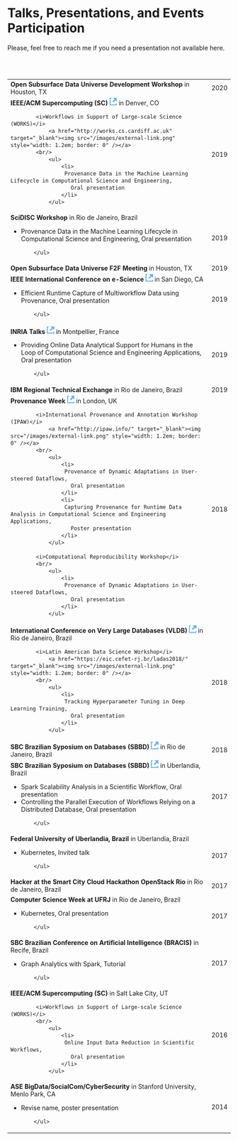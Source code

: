 # Talks, Presentations, and Events Participation


Please, feel free to reach me if you need a presentation not available here.

<br/>
<br/>

<table class="table table-hover">
<tr>  

  <td><b>Open Subsurface Data Universe Development Workshop</b> 
 in 
    Houston, TX
    <br/>
    
    
  
  
  </td>
  <td class='col-md-0'  style="text-align: center; vertical-align: middle;">2020 </td>
  

  
  
</tr>
<tr>  

  <td><b>IEEE/ACM Supercomputing (SC)</b> 
        <a href="https://sc19.supercomputing.org" target="_blank"><img src="/images/external-link.png" style="width: 1.2em; border: 0" /></a>
 in 
    Denver, CO
    <br/>
 
            <i>Workflows in Support of Large-scale Science (WORKS)</i>
                <a href="http://works.cs.cardiff.ac.uk" target="_blank"><img src="/images/external-link.png" style="width: 1.2em; border: 0" /></a>
            <br/>
                <ul>
                    <li>
                     Provenance Data in the Machine Learning Lifecycle in Computational Science and Engineering,
                       Oral presentation
                    </li>
                </ul>
    
    
  
  
  </td>
  <td class='col-md-0'  style="text-align: center; vertical-align: middle;">2019 </td>
  

  
  
</tr>
<tr>  

  <td><b>SciDISC Workshop</b> 
 in 
    Rio de Janeiro, Brazil
    <br/>
        <ul>
               <li>
                 Provenance Data in the Machine Learning Lifecycle in Computational Science and Engineering,
                   Oral presentation
               </li> 
            
        </ul>
        
    
    
  
  
  </td>
  <td class='col-md-0'  style="text-align: center; vertical-align: middle;">2019 </td>
  

  
  
</tr>
<tr>  

  <td><b>Open Subsurface Data Universe F2F Meeting</b> 
 in 
    Houston, TX
    <br/>
    
    
  
  
  </td>
  <td class='col-md-0'  style="text-align: center; vertical-align: middle;">2019 </td>
  

  
  
</tr>
<tr>  

  <td><b>IEEE International Conference on e-Science</b> 
        <a href="https://escience2019.sdsc.edu" target="_blank"><img src="/images/external-link.png" style="width: 1.2em; border: 0" /></a>
 in 
    San Diego, CA
    <br/>
        <ul>
               <li>
                 Efficient Runtime Capture of Multiworkflow Data using Provenance,
                   Oral presentation
               </li> 
            
        </ul>
        
    
    
  
  
  </td>
  <td class='col-md-0'  style="text-align: center; vertical-align: middle;">2019 </td>
  

  
  
</tr>
<tr>  

  <td><b>INRIA Talks</b> 
        <a href="https://team.inria.fr/zenith/zenith-seminar-renan-souza-15-jan-2019/" target="_blank"><img src="/images/external-link.png" style="width: 1.2em; border: 0" /></a>
 in 
    Montpellier, France
    <br/>
        <ul>
               <li>
                 Providing Online Data Analytical Support for Humans in the Loop of Computational Science and Engineering Applications,
                   Oral presentation
               </li> 
            
        </ul>
        
    
    
  
  
  </td>
  <td class='col-md-0'  style="text-align: center; vertical-align: middle;">2019 </td>
  

  
  
</tr>
<tr>  

  <td><b>IBM Regional Technical Exchange</b> 
 in 
    Rio de Janeiro, Brazil
    <br/>
    
    
  
  
  </td>
  <td class='col-md-0'  style="text-align: center; vertical-align: middle;">2019 </td>
  

  
  
</tr>
<tr>  

  <td><b>Provenance Week</b> 
        <a href="http://provenanceweek.org/" target="_blank"><img src="/images/external-link.png" style="width: 1.2em; border: 0" /></a>
 in 
    London, UK
    <br/>
 
            <i>International Provenance and Annotation Workshop (IPAW)</i>
                <a href="http://ipaw.info/" target="_blank"><img src="/images/external-link.png" style="width: 1.2em; border: 0" /></a>
            <br/>
                <ul>
                    <li>
                     Provenance of Dynamic Adaptations in User-steered Dataflows,
                       Oral presentation
                    </li>
                    <li>
                     Capturing Provenance for Runtime Data Analysis in Computational Science and Engineering Applications,
                       Poster presentation
                    </li>
                </ul>
 
            <i>Computational Reproducibility Workshop</i>
            <br/>
                <ul>
                    <li>
                     Provenance of Dynamic Adaptations in User-steered Dataflows,
                       Oral presentation
                    </li>
                </ul>
    
    
  
  
  </td>
  <td class='col-md-0'  style="text-align: center; vertical-align: middle;">2018 </td>
  

  
  
</tr>
<tr>  

  <td><b>International Conference on Very Large Databases (VLDB)</b> 
        <a href="http://vldb2018.lncc.br/" target="_blank"><img src="/images/external-link.png" style="width: 1.2em; border: 0" /></a>
 in 
    Rio de Janeiro, Brazil
    <br/>
 
            <i>Latin American Data Science Workshop</i>
                <a href="https://eic.cefet-rj.br/ladas2018/" target="_blank"><img src="/images/external-link.png" style="width: 1.2em; border: 0" /></a>
            <br/>
                <ul>
                    <li>
                     Tracking Hyperparameter Tuning in Deep Learning Training,
                       Oral presentation
                    </li>
                </ul>
    
    
  
  
  </td>
  <td class='col-md-0'  style="text-align: center; vertical-align: middle;">2018 </td>
  

  
  
</tr>
<tr>  

  <td><b>SBC Brazilian Syposium on Databases (SBBD)</b> 
        <a href="http://sbbd.org.br/2018/" target="_blank"><img src="/images/external-link.png" style="width: 1.2em; border: 0" /></a>
 in 
    Rio de Janeiro, Brazil
    <br/>
    
    
  
  
  </td>
  <td class='col-md-0'  style="text-align: center; vertical-align: middle;">2018 </td>
  

  
  
</tr>
<tr>  

  <td><b>SBC Brazilian Syposium on Databases (SBBD)</b> 
        <a href="http://sbbd.org.br/2017/" target="_blank"><img src="/images/external-link.png" style="width: 1.2em; border: 0" /></a>
 in 
    Uberlandia, Brazil
    <br/>
        <ul>
               <li>
                 Spark Scalability Analysis in a Scientific Workflow,
                   Oral presentation
               </li> 
               <li>
                 Controlling the Parallel Execution of Workflows Relying on a Distributed Database,
                   Oral presentation
               </li> 
            
        </ul>
        
    
    
  
  
  </td>
  <td class='col-md-0'  style="text-align: center; vertical-align: middle;">2017 </td>
  

  
  
</tr>
<tr>  

  <td><b>Federal University of Uberlandia, Brazil</b> 
 in 
    Uberlandia, Brazil
    <br/>
        <ul>
               <li>
                 Kubernetes,
                   Invited talk
               </li> 
            
        </ul>
        
    
    
  
  
  </td>
  <td class='col-md-0'  style="text-align: center; vertical-align: middle;">2017 </td>
  

  
  
</tr>
<tr>  

  <td><b>Hacker at the Smart City Cloud Hackathon OpenStack Rio</b> 
 in 
    Rio de Janeiro, Brazil
    <br/>
    
    
  
  
  </td>
  <td class='col-md-0'  style="text-align: center; vertical-align: middle;">2017 </td>
  

  
  
</tr>
<tr>  

  <td><b>Computer Science Week at UFRJ</b> 
 in 
    Rio de Janeiro, Brazil
    <br/>
        <ul>
               <li>
                 Kubernetes,
                   Oral presentation
               </li> 
            
        </ul>
        
    
    
  
  
  </td>
  <td class='col-md-0'  style="text-align: center; vertical-align: middle;">2017 </td>
  

  
  
</tr>
<tr>  

  <td><b>SBC Brazilian Conference on Artificial Intelligence (BRACIS)</b> 
 in 
    Recife, Brazil
    <br/>
        <ul>
               <li>
                 Graph Analytics with Spark,
                   Tutorial
               </li> 
            
        </ul>
        
    
    
  
  
  </td>
  <td class='col-md-0'  style="text-align: center; vertical-align: middle;">2017 </td>
  

  
  
</tr>
<tr>  

  <td><b>IEEE/ACM Supercomputing (SC)</b> 
 in 
    Salt Lake City, UT
    <br/>
 
            <i>Workflows in Support of Large-scale Science (WORKS)</i>
            <br/>
                <ul>
                    <li>
                     Online Input Data Reduction in Scientific Workflows,
                       Oral presentation
                    </li>
                </ul>
    
    
  
  
  </td>
  <td class='col-md-0'  style="text-align: center; vertical-align: middle;">2016 </td>
  

  
  
</tr>
<tr>  

  <td><b>ASE BigData/SocialCom/CyberSecurity</b> 
 in 
    Stanford University, Menlo Park, CA
    <br/>
        <ul>
               <li>
                 Revise name,
                   poster presentation
               </li> 
            
        </ul>
        
    
    
  
  
  </td>
  <td class='col-md-0'  style="text-align: center; vertical-align: middle;">2014 </td>
  

  
  
</tr>
</table>
